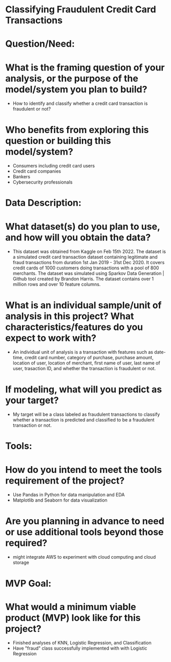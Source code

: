 # Classifying Fraudulent Credit Card Transactions

# Question/Need:
# What is the framing question of your analysis, or the purpose of the model/system you plan to build?
- How to identify and classify whether a credit card transaction is fraudulent or not?

# Who benefits from exploring this question or building this model/system?
- Consumers including credit card users
- Credit card companies
- Bankers
- Cybersecurity professionals

# Data Description:
# What dataset(s) do you plan to use, and how will you obtain the data?
- This dataset was obtained from Kaggle on Feb 15th 2022. The dataset is a simulated credit card transaction dataset containing legitimate and fraud transactions from duration 1st Jan 2019 - 31st Dec 2020. It covers credit cards of 1000 customers doing transactions with a pool of 800 merchants. The dataset was simulated using Sparkov Data Generation | Github tool created by Brandon Harris. The dataset contains over 1 million rows and over 10 feature columns. 

# What is an individual sample/unit of analysis in this project? What characteristics/features do you expect to work with?
- An individual unit of analysis is a transaction with features such as date-time, credit card number, category of purchase, purchase amount, location of user, location of merchant, first name of user, last name of user, trasaction ID, and whether the transaction is fraudulent or not. 

# If modeling, what will you predict as your target?
- My target will be a class labeled as fraudulent transactions to classify whether a transaction is predicted and classified to be a fraudulent transaction or not.

# Tools:
# How do you intend to meet the tools requirement of the project?
- Use Pandas in Python for data manipulation and EDA
- Matplotlib and Seaborn for data visualization

# Are you planning in advance to need or use additional tools beyond those required?
- might integrate AWS to experiment with cloud computing and cloud storage

# MVP Goal:
# What would a minimum viable product (MVP) look like for this project?
- Finished analyses of KNN, Logistic Regression, and Classification
- Have "fraud" class successfully implemented with with Logistic Regression
